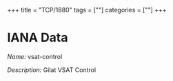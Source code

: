 +++
title = "TCP/1880"
tags = [""]
categories = [""]
+++

# IANA Data

_Name:_ vsat-control

_Description:_ Gilat VSAT Control

